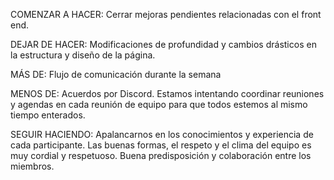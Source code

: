 COMENZAR A HACER:
Cerrar mejoras pendientes relacionadas con el front end. 

DEJAR DE HACER:
Modificaciones de profundidad y cambios drásticos en la estructura y diseño de la página. 

MÁS DE:
Flujo de comunicación durante la semana 

MENOS DE: Acuerdos por Discord. Estamos intentando coordinar reuniones y agendas  en cada reunión de equipo para que todos estemos al mismo tiempo enterados. 

SEGUIR HACIENDO:
Apalancarnos en los conocimientos y experiencia de cada participante. Las buenas formas, el respeto y el clima del equipo es muy cordial y respetuoso. Buena predisposición y colaboración entre los miembros. 
